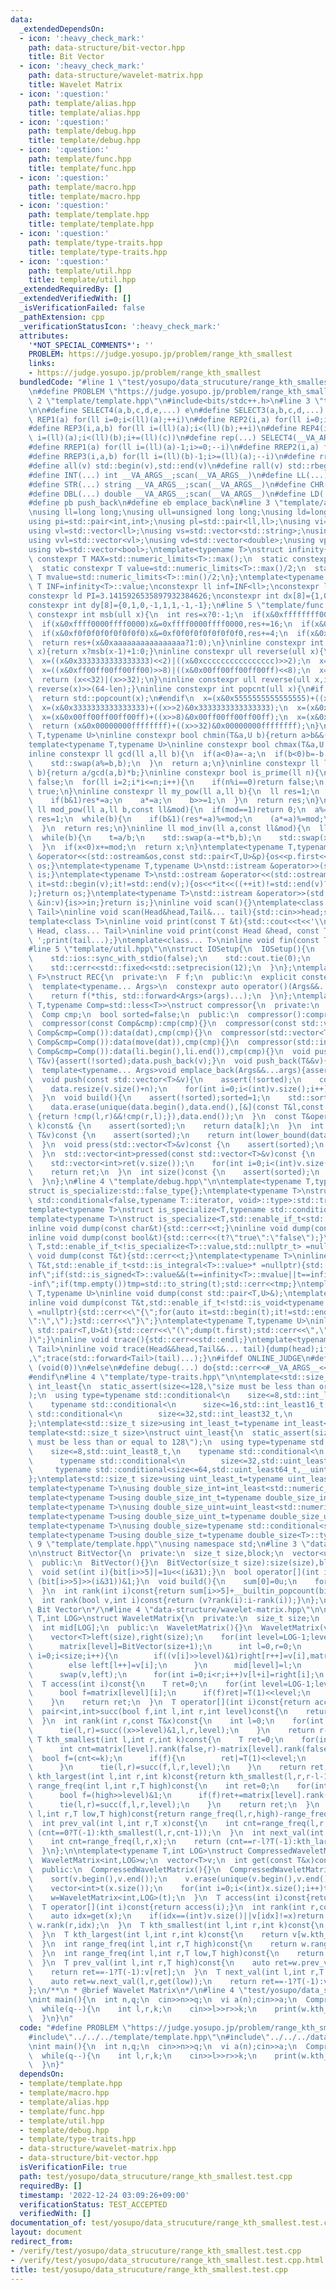 ```yaml
---
data:
  _extendedDependsOn:
  - icon: ':heavy_check_mark:'
    path: data-structure/bit-vector.hpp
    title: Bit Vector
  - icon: ':heavy_check_mark:'
    path: data-structure/wavelet-matrix.hpp
    title: Wavelet Matrix
  - icon: ':question:'
    path: template/alias.hpp
    title: template/alias.hpp
  - icon: ':question:'
    path: template/debug.hpp
    title: template/debug.hpp
  - icon: ':question:'
    path: template/func.hpp
    title: template/func.hpp
  - icon: ':question:'
    path: template/macro.hpp
    title: template/macro.hpp
  - icon: ':question:'
    path: template/template.hpp
    title: template/template.hpp
  - icon: ':question:'
    path: template/type-traits.hpp
    title: template/type-traits.hpp
  - icon: ':question:'
    path: template/util.hpp
    title: template/util.hpp
  _extendedRequiredBy: []
  _extendedVerifiedWith: []
  _isVerificationFailed: false
  _pathExtension: cpp
  _verificationStatusIcon: ':heavy_check_mark:'
  attributes:
    '*NOT_SPECIAL_COMMENTS*': ''
    PROBLEM: https://judge.yosupo.jp/problem/range_kth_smallest
    links:
    - https://judge.yosupo.jp/problem/range_kth_smallest
  bundledCode: "#line 1 \"test/yosupo/data_strucuture/range_kth_smallest.test.cpp\"\
    \n#define PROBLEM \"https://judge.yosupo.jp/problem/range_kth_smallest\"\n#line\
    \ 2 \"template/template.hpp\"\n#include<bits/stdc++.h>\n#line 3 \"template/macro.hpp\"\
    \n\n#define SELECT4(a,b,c,d,e,...) e\n#define SELECT3(a,b,c,d,...) d\n#define\
    \ REP1(a) for(ll i=0;i<(ll)(a);++i)\n#define REP2(i,a) for(ll i=0;i<(ll)(a);++i)\n\
    #define REP3(i,a,b) for(ll i=(ll)(a);i<(ll)(b);++i)\n#define REP4(i,a,b,c) for(ll\
    \ i=(ll)(a);i<(ll)(b);i+=(ll)(c))\n#define rep(...) SELECT4(__VA_ARGS__,REP4,REP3,REP2,REP1)(__VA_ARGS__)\n\
    #define RREP1(a) for(ll i=(ll)(a)-1;i>=0;--i)\n#define RREP2(i,a) for(ll i=(ll)(a)-1;i>=0;--i)\n\
    #define RREP3(i,a,b) for(ll i=(ll)(b)-1;i>=(ll)(a);--i)\n#define rrep(...) SELECT3(__VA_ARGS__,RREP3,RREP2,RREP1)(__VA_ARGS__)\n\
    #define all(v) std::begin(v),std::end(v)\n#define rall(v) std::rbegin(v),std::rend(v)\n\
    #define INT(...) int __VA_ARGS__;scan(__VA_ARGS__)\n#define LL(...) ll __VA_ARGS__;scan(__VA_ARGS__)\n\
    #define STR(...) string __VA_ARGS__;scan(__VA_ARGS__)\n#define CHR(...) char __VA_ARGS__;scan(__VA_ARGS__)\n\
    #define DBL(...) double __VA_ARGS__;scan(__VA_ARGS__)\n#define LD(...) ld __VA_ARGS__;scan(__VA_ARGS__)\n\
    #define pb push_back\n#define eb emplace_back\n#line 3 \"template/alias.hpp\"\n\
    \nusing ll=long long;\nusing ull=unsigned long long;\nusing ld=long double;\n\
    using pi=std::pair<int,int>;\nusing pl=std::pair<ll,ll>;\nusing vi=std::vector<int>;\n\
    using vl=std::vector<ll>;\nusing vs=std::vector<std::string>;\nusing vc=std::vector<char>;\n\
    using vvl=std::vector<vl>;\nusing vd=std::vector<double>;\nusing vp=std::vector<pl>;\n\
    using vb=std::vector<bool>;\ntemplate<typename T>\nstruct infinity{\n  static\
    \ constexpr T MAX=std::numeric_limits<T>::max();\n  static constexpr T MIN=std::numeric_limits<T>::min();\n\
    \  static constexpr T value=std::numeric_limits<T>::max()/2;\n  static constexpr\
    \ T mvalue=std::numeric_limits<T>::min()/2;\n};\ntemplate<typename T>constexpr\
    \ T INF=infinity<T>::value;\nconstexpr ll inf=INF<ll>;\nconstexpr ld EPS=1e-8;\n\
    constexpr ld PI=3.1415926535897932384626;\nconstexpr int dx[8]={1,0,-1,0,1,-1,-1,1};\n\
    constexpr int dy[8]={0,1,0,-1,1,1,-1,-1};\n#line 5 \"template/func.hpp\"\n\ninline\
    \ constexpr int msb(ull x){\n  int res=x?0:-1;\n  if(x&0xffffffff00000000)x&=0xffffffff00000000,res+=32;\n\
    \  if(x&0xffff0000ffff0000)x&=0xffff0000ffff0000,res+=16;\n  if(x&0xff00ff00ff00ff00)x&=0xff00ff00ff00ff00,res+=8;\n\
    \  if(x&0xf0f0f0f0f0f0f0f0)x&=0xf0f0f0f0f0f0f0f0,res+=4;\n  if(x&0xcccccccccccccccc)x&=0xcccccccccccccccc,res+=2;\n\
    \  return res+(x&0xaaaaaaaaaaaaaaaa?1:0);\n}\ninline constexpr int ceil_log2(ull\
    \ x){return x?msb(x-1)+1:0;}\ninline constexpr ull reverse(ull x){\n  x=((x&0x5555555555555555)<<1)|((x&0xaaaaaaaaaaaaaaaa)>>1);\n\
    \  x=((x&0x3333333333333333)<<2)|((x&0xcccccccccccccccc)>>2);\n  x=((x&0x0f0f0f0f0f0f0f0f)<<4)|((x&0xf0f0f0f0f0f0f0f0)>>4);\n\
    \  x=((x&0xff00ff00ff00ff00)>>8)|((x&0x00ff00ff00ff00ff)<<8);\n  x=((x&0x0000ffff0000ffff)<<16)|((x&0xffff0000ffff0000)>>16);\n\
    \  return (x<<32)|(x>>32);\n}\ninline constexpr ull reverse(ull x,int len){return\
    \ reverse(x)>>(64-len);}\ninline constexpr int popcnt(ull x){\n#if __cplusplus>=202002L\n\
    \  return std::popcount(x);\n#endif\n  x=(x&0x5555555555555555)+((x>>1)&0x5555555555555555);\n\
    \  x=(x&0x3333333333333333)+((x>>2)&0x3333333333333333);\n  x=(x&0x0f0f0f0f0f0f0f0f)+((x>>4)&0x0f0f0f0f0f0f0f0f);\n\
    \  x=(x&0x00ff00ff00ff00ff)+((x>>8)&0x00ff00ff00ff00ff);\n  x=(x&0x0000ffff0000ffff)+((x>>16)&0x0000ffff0000ffff);\n\
    \  return (x&0x00000000ffffffff)+((x>>32)&0x00000000ffffffff);\n}\ntemplate<typename\
    \ T,typename U>\ninline constexpr bool chmin(T&a,U b){return a>b&&(a=b,true);}\n\
    template<typename T,typename U>\ninline constexpr bool chmax(T&a,U b){return a<b&&(a=b,true);}\n\
    inline constexpr ll gcd(ll a,ll b){\n  if(a<0)a=-a;\n  if(b<0)b=-b;\n  while(b){\n\
    \    std::swap(a%=b,b);\n  }\n  return a;\n}\ninline constexpr ll lcm(ll a,ll\
    \ b){return a/gcd(a,b)*b;}\ninline constexpr bool is_prime(ll n){\n  if(n<=1)return\
    \ false;\n  for(ll i=2;i*i<=n;i++){\n    if(n%i==0)return false;\n  }\n  return\
    \ true;\n}\ninline constexpr ll my_pow(ll a,ll b){\n  ll res=1;\n  while(b){\n\
    \    if(b&1)res*=a;\n    a*=a;\n    b>>=1;\n  }\n  return res;\n}\ninline constexpr\
    \ ll mod_pow(ll a,ll b,const ll&mod){\n  if(mod==1)return 0;\n  a%=mod;\n  ll\
    \ res=1;\n  while(b){\n    if(b&1)(res*=a)%=mod;\n    (a*=a)%=mod;\n    b>>=1;\n\
    \  }\n  return res;\n}\ninline ll mod_inv(ll a,const ll&mod){\n  ll b=mod,x=1,u=0,t;\n\
    \  while(b){\n    t=a/b;\n    std::swap(a-=t*b,b);\n    std::swap(x-=t*u,u);\n\
    \  }\n  if(x<0)x+=mod;\n  return x;\n}\ntemplate<typename T,typename U>\nstd::ostream\
    \ &operator<<(std::ostream&os,const std::pair<T,U>&p){os<<p.first<<\" \"<<p.second;return\
    \ os;}\ntemplate<typename T,typename U>\nstd::istream &operator>>(std::istream&is,std::pair<T,U>&p){is>>p.first>>p.second;return\
    \ is;}\ntemplate<typename T>\nstd::ostream &operator<<(std::ostream&os,const std::vector<T>&v){for(auto\
    \ it=std::begin(v);it!=std::end(v);){os<<*it<<((++it)!=std::end(v)?\" \":\"\"\
    );}return os;}\ntemplate<typename T>\nstd::istream &operator>>(std::istream&is,std::vector<T>&v){for(T\
    \ &in:v){is>>in;}return is;}\ninline void scan(){}\ntemplate<class Head,class...\
    \ Tail>\ninline void scan(Head&head,Tail&... tail){std::cin>>head;scan(tail...);}\n\
    template<class T>\ninline void print(const T &t){std::cout<<t<<'\\n';}\ntemplate<class\
    \ Head, class... Tail>\ninline void print(const Head &head, const Tail &... tail){std::cout<<head<<'\
    \ ';print(tail...);}\ntemplate<class... T>\ninline void fin(const T &... a){print(a...);exit(0);}\n\
    #line 5 \"template/util.hpp\"\n\nstruct IOSetup{\n  IOSetup(){\n    std::cin.tie(nullptr);\n\
    \    std::ios::sync_with_stdio(false);\n    std::cout.tie(0);\n    std::cout<<std::fixed<<std::setprecision(12);\n\
    \    std::cerr<<std::fixed<<std::setprecision(12);\n  }\n};\ntemplate<typename\
    \ F>\nstruct REC{\n  private:\n  F f;\n  public:\n  explicit constexpr REC(F&&f_):f(std::forward<F>(f_)){}\n\
    \  template<typename... Args>\n  constexpr auto operator()(Args&&...args)const{\n\
    \    return f(*this, std::forward<Args>(args)...);\n  }\n};\ntemplate<typename\
    \ T,typename Comp=std::less<T>>\nstruct compressor{\n  private:\n  std::vector<T>data;\n\
    \  Comp cmp;\n  bool sorted=false;\n  public:\n  compressor():compressor(Comp()){}\n\
    \  compressor(const Comp&cmp):cmp(cmp){}\n  compressor(const std::vector<T>&dat,const\
    \ Comp&cmp=Comp()):data(dat),cmp(cmp){}\n  compressor(std::vector<T>&&dat,const\
    \ Comp&cmp=Comp()):data(move(dat)),cmp(cmp){}\n  compressor(std::initializer_list<T>li,const\
    \ Comp&cmp=Comp()):data(li.begin(),li.end()),cmp(cmp){}\n  void push_back(const\
    \ T&v){assert(!sorted);data.push_back(v);}\n  void push_back(T&&v){assert(!sorted);data.push_back(move(v));}\n\
    \  template<typename... Args>void emplace_back(Args&&...args){assert(!sorted);data.emplace_back(std::forward<Args>(args)...);}\n\
    \  void push(const std::vector<T>&v){\n    assert(!sorted);\n    const int n=data.size();\n\
    \    data.resize(v.size()+n);\n    for(int i=0;i<(int)v.size();i++)data[i+n]=v[i];\n\
    \  }\n  void build(){\n    assert(!sorted);sorted=1;\n    std::sort(data.begin(),data.end(),cmp);\n\
    \    data.erase(unique(data.begin(),data.end(),[&](const T&l,const T&r)->bool\
    \ {return !cmp(l,r)&&!cmp(r,l);}),data.end());\n  }\n  const T&operator[](int\
    \ k)const& {\n    assert(sorted);\n    return data[k];\n  }\n  int get_index(const\
    \ T&v)const {\n    assert(sorted);\n    return int(lower_bound(data.begin(),data.end(),v,cmp)-data.begin());\n\
    \  }\n  void press(std::vector<T>&v)const {\n    assert(sorted);\n    for(auto&&i:v)i=get_index(i);\n\
    \  }\n  std::vector<int>pressed(const std::vector<T>&v)const {\n    assert(sorted);\n\
    \    std::vector<int>ret(v.size());\n    for(int i=0;i<(int)v.size();i++)ret[i]=get_index(v[i]);\n\
    \    return ret;\n  }\n  int size()const {\n    assert(sorted);\n    return data.size();\n\
    \  }\n};\n#line 4 \"template/debug.hpp\"\n\ntemplate<typename T,typename=void>\n\
    struct is_specialize:std::false_type{};\ntemplate<typename T>\nstruct is_specialize<T,typename\
    \ std::conditional<false,typename T::iterator, void>::type>:std::true_type{};\n\
    template<typename T>\nstruct is_specialize<T,typename std::conditional<false,decltype(T::first),void>::type>:std::true_type{};\n\
    template<typename T>\nstruct is_specialize<T,std::enable_if_t<std::is_integral<T>::value,void>>:std::true_type{};\n\
    inline void dump(const char&t){std::cerr<<t;}\ninline void dump(const std::string&t){std::cerr<<t;}\n\
    inline void dump(const bool&t){std::cerr<<(t?\"true\":\"false\");}\ntemplate <typename\
    \ T,std::enable_if_t<!is_specialize<T>::value,std::nullptr_t> =nullptr>\ninline\
    \ void dump(const T&t){std::cerr<<t;}\ntemplate<typename T>\ninline void dump(const\
    \ T&t,std::enable_if_t<std::is_integral<T>::value>* =nullptr){std::string tmp;if(t==infinity<T>::value||t==infinity<T>::MAX)tmp=\"\
    inf\";if(std::is_signed<T>::value&&(t==infinity<T>::mvalue||t==infinity<T>::MIN))tmp=\"\
    -inf\";if(tmp.empty())tmp=std::to_string(t);std::cerr<<tmp;}\ntemplate<typename\
    \ T,typename U>\ninline void dump(const std::pair<T,U>&);\ntemplate<typename T>\n\
    inline void dump(const T&t,std::enable_if_t<!std::is_void<typename T::iterator>::value>*\
    \ =nullptr){std::cerr<<\"{\";for(auto it=std::begin(t);it!=std::end(t);){dump(*it);std::cerr<<(++it==t.end()?\"\
    \":\",\");}std::cerr<<\"}\";}\ntemplate<typename T,typename U>\ninline void dump(const\
    \ std::pair<T,U>&t){std::cerr<<\"(\";dump(t.first);std::cerr<<\",\";dump(t.second);std::cerr<<\"\
    )\";}\ninline void trace(){std::cerr<<std::endl;}\ntemplate<typename Head,typename...\
    \ Tail>\ninline void trace(Head&&head,Tail&&... tail){dump(head);if(sizeof...(tail))std::cerr<<\"\
    ,\";trace(std::forward<Tail>(tail)...);}\n#ifdef ONLINE_JUDGE\n#define debug(...)\
    \ (void(0))\n#else\n#define debug(...) do{std::cerr<<#__VA_ARGS__<<\"=\";trace(__VA_ARGS__);}while(0)\n\
    #endif\n#line 4 \"template/type-traits.hpp\"\n\ntemplate<std::size_t size>\nstruct\
    \ int_least{\n  static_assert(size<=128,\"size must be less than or equal to 128\"\
    );\n  using type=typename std::conditional<\n    size<=8,std::int_least8_t,\n\
    \    typename std::conditional<\n      size<=16,std::int_least16_t,\n      typename\
    \ std::conditional<\n        size<=32,std::int_least32_t,\n        typename std::conditional<size<=64,std::int_least64_t,__int128_t>::type>::type>::type>::type;\n\
    };\ntemplate<std::size_t size>using int_least_t=typename int_least<size>::type;\n\
    template<std::size_t size>\nstruct uint_least{\n  static_assert(size<=128,\"size\
    \ must be less than or equal to 128\");\n  using type=typename std::conditional<\n\
    \    size<=8,std::uint_least8_t,\n    typename std::conditional<\n      size<=16,std::uint_least16_t,\n\
    \      typename std::conditional<\n        size<=32,std::uint_least32_t,\n   \
    \     typename std::conditional<size<=64,std::uint_least64_t,__uint128_t>::type>::type>::type>::type;\n\
    };\ntemplate<std::size_t size>using uint_least_t=typename uint_least<size>::type;\n\
    template<typename T>\nusing double_size_int=int_least<std::numeric_limits<T>::digits*2+1>;\n\
    template<typename T>using double_size_int_t=typename double_size_int<T>::type;\n\
    template<typename T>\nusing double_size_uint=uint_least<std::numeric_limits<T>::digits*2>;\n\
    template<typename T>using double_size_uint_t=typename double_size_uint<T>::type;\n\
    template<typename T>\nusing double_size=typename std::conditional<std::is_signed<T>::value,double_size_int<T>,double_size_uint<T>>::type;\n\
    template<typename T>using double_size_t=typename double_size<T>::type;\n#line\
    \ 9 \"template/template.hpp\"\nusing namespace std;\n#line 3 \"data-structure/bit-vector.hpp\"\
    \n\nstruct BitVector{\n  private:\n  size_t size,block;\n  vector<unsigned int>bit,sum;\n\
    \  public:\n  BitVector(){}\n  BitVector(size_t size):size(size),block((size+31)>>5),bit(block,0u),sum(block,0u){}\n\
    \  void set(int i){bit[i>>5]|=1u<<(i&31);}\n  bool operator[](int i)const{return\
    \ (bit[i>>5]>>(i&31))&1;}\n  void build(){\n    sum[0]=0u;\n    for(size_t i=1;i<block;i++)sum[i]=sum[i-1]+__builtin_popcount(bit[i-1]);\n\
    \  }\n  int rank(int i)const{return sum[i>>5]+__builtin_popcount(bit[i>>5]&((1<<(i&31))-1));}\n\
    \  int rank(bool v,int i)const{return (v?rank(i):i-rank(i));}\n};\n/**\n * @brief\
    \ Bit Vector\n*/\n#line 4 \"data-structure/wavelet-matrix.hpp\"\n\ntemplate<typename\
    \ T,int LOG>\nstruct WaveletMatrix{\n  private:\n  size_t size;\n  BitVector matrix[LOG];\n\
    \  int mid[LOG];\n  public:\n  WaveletMatrix(){}\n  WaveletMatrix(vector<T>v):size(v.size()){\n\
    \    vector<T>left(size),right(size);\n    for(int level=LOG-1;level>=0;level--){\n\
    \      matrix[level]=BitVector(size+1);\n      int l=0,r=0;\n      for(size_t\
    \ i=0;i<size;i++){\n        if((v[i]>>level)&1)right[r++]=v[i],matrix[level].set(i);\n\
    \        else left[l++]=v[i];\n      }\n      mid[level]=l;\n      matrix[level].build();\n\
    \      swap(v,left);\n      for(int i=0;i<r;i++)v[l+i]=right[i];\n    }\n  }\n\
    \  T access(int i)const{\n    T ret=0;\n    for(int level=LOG-1;level>=0;level--){\n\
    \      bool f=matrix[level][i];\n      if(f)ret|=T(1)<<level;\n      i=mid[level]*f+matrix[level].rank(f,i);\n\
    \    }\n    return ret;\n  }\n  T operator[](int i)const{return access(i);}\n\
    \  pair<int,int>succ(bool f,int l,int r,int level)const{\n    return {matrix[level].rank(f,l)+mid[level]*f,matrix[level].rank(f,r)+mid[level]*f};\n\
    \  }\n  int rank(int r,const T&x)const{\n    int l=0;\n    for(int level=LOG-1;level>=0;level--){\n\
    \      tie(l,r)=succ((x>>level)&1,l,r,level);\n    }\n    return r-l;\n  }\n \
    \ T kth_smallest(int l,int r,int k)const{\n    T ret=0;\n    for(int level=LOG-1;level>=0;level--){\n\
    \      int cnt=matrix[level].rank(false,r)-matrix[level].rank(false,l);\n    \
    \  bool f=(cnt<=k);\n      if(f){\n        ret|=T(1)<<level;\n        k-=cnt;\n\
    \      }\n      tie(l,r)=succ(f,l,r,level);\n    }\n    return ret;\n  }\n  T\
    \ kth_largest(int l,int r,int k)const{return kth_smallest(l,r,r-l-1-k);}\n  int\
    \ range_freq(int l,int r,T high)const{\n    int ret=0;\n    for(int level=LOG-1;level>=0;level--){\n\
    \      bool f=(high>>level)&1;\n      if(f)ret+=matrix[level].rank(false,r)-matrix[level].rank(false,l);\n\
    \      tie(l,r)=succ(f,l,r,level);\n    }\n    return ret;\n  }\n  int range_freq(int\
    \ l,int r,T low,T high)const{return range_freq(l,r,high)-range_freq(l,r,low);}\n\
    \  int prev_val(int l,int r,T x)const{\n    int cnt=range_freq(l,r,x);\n    return\
    \ (cnt==0?T(-1):kth_smallest(l,r,cnt-1));\n  }\n  int next_val(int l,int r,T x)const{\n\
    \    int cnt=range_freq(l,r,x);\n    return (cnt==r-l?T(-1):kth_largest(l,r,cnt));\n\
    \  }\n};\n\ntemplate<typename T,int LOG>\nstruct CompressedWaveletMatrix{\n  private:\n\
    \  WaveletMatrix<int,LOG>w;\n  vector<T>v;\n  int get(const T&x)const{return lower_bound(v.begin(),v.end(),x)-v.begin();}\n\
    \  public:\n  CompressedWaveletMatrix(){}\n  CompressedWaveletMatrix(const vector<T>&x):v(x){\n\
    \    sort(v.begin(),v.end());\n    v.erase(unique(v.begin(),v.end()),v.end());\n\
    \    vector<int>t(x.size());\n    for(int i=0;i<(int)x.size();i++)t[i]=get(x[i]);\n\
    \    w=WaveletMatrix<int,LOG>(t);\n  }\n  T access(int i)const{return v[w.access(i)];}\n\
    \  T operator[](int i)const{return access(i);}\n  int rank(int r,const T&x)const{\n\
    \    auto idx=get(x);\n    if(idx==(int)v.size()||v[idx]!=x)return 0;\n    return\
    \ w.rank(r,idx);\n  }\n  T kth_smallest(int l,int r,int k)const{\n    return v[w.kth_smallest(l,r,k)];\n\
    \  }\n  T kth_largest(int l,int r,int k)const{\n    return v[w.kth_largest(l,r,k)];\n\
    \  }\n  int range_freq(int l,int r,T high)const{\n    return w.range_freq(l,r,get(high));\n\
    \  }\n  int range_freq(int l,int r,T low,T high)const{\n    return w.range_freq(l,r,get(low),get(high));\n\
    \  }\n  T prev_val(int l,int r,T high)const{\n    auto ret=w.prev_val(l,r,get(high));\n\
    \    return ret==-1?T(-1):v[ret];\n  }\n  T next_val(int l,int r,T low)const{\n\
    \    auto ret=w.next_val(l,r,get(low));\n    return ret==-1?T(-1):v[ret];\n  }\n\
    };\n/**\n * @brief Wavelet Matrix\n*/\n#line 4 \"test/yosupo/data_strucuture/range_kth_smallest.test.cpp\"\
    \nint main(){\n  int n,q;\n  cin>>n>>q;\n  vi a(n);cin>>a;\n  CompressedWaveletMatrix<int,18>w(a);\n\
    \  while(q--){\n    int l,r,k;\n    cin>>l>>r>>k;\n    print(w.kth_smallest(l,r,k));\n\
    \  }\n}\n"
  code: "#define PROBLEM \"https://judge.yosupo.jp/problem/range_kth_smallest\"\n\
    #include\"../../../template/template.hpp\"\n#include\"../../../data-structure/wavelet-matrix.hpp\"\
    \nint main(){\n  int n,q;\n  cin>>n>>q;\n  vi a(n);cin>>a;\n  CompressedWaveletMatrix<int,18>w(a);\n\
    \  while(q--){\n    int l,r,k;\n    cin>>l>>r>>k;\n    print(w.kth_smallest(l,r,k));\n\
    \  }\n}"
  dependsOn:
  - template/template.hpp
  - template/macro.hpp
  - template/alias.hpp
  - template/func.hpp
  - template/util.hpp
  - template/debug.hpp
  - template/type-traits.hpp
  - data-structure/wavelet-matrix.hpp
  - data-structure/bit-vector.hpp
  isVerificationFile: true
  path: test/yosupo/data_strucuture/range_kth_smallest.test.cpp
  requiredBy: []
  timestamp: '2022-12-24 03:09:26+09:00'
  verificationStatus: TEST_ACCEPTED
  verifiedWith: []
documentation_of: test/yosupo/data_strucuture/range_kth_smallest.test.cpp
layout: document
redirect_from:
- /verify/test/yosupo/data_strucuture/range_kth_smallest.test.cpp
- /verify/test/yosupo/data_strucuture/range_kth_smallest.test.cpp.html
title: test/yosupo/data_strucuture/range_kth_smallest.test.cpp
---
```

